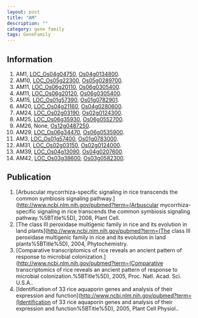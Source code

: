 ```yaml
---
layout: post
title: "AM"
description: ""
category: gene family
tags: GeneFamily
---
```


## Information
1. AM1, [LOC_Os04g04750](http://rice.plantbiology.msu.edu/cgi-bin/ORF_infopage.cgi?orf=LOC_Os04g04750), [Os04g0134800](http://rapdb.dna.affrc.go.jp/viewer/gbrowse_details/irgsp1?name=Os04g0134800).
2. AM10, [LOC_Os05g22300](http://rice.plantbiology.msu.edu/cgi-bin/ORF_infopage.cgi?orf=LOC_Os05g22300), [Os05g0289700](http://rapdb.dna.affrc.go.jp/viewer/gbrowse_details/irgsp1?name=Os05g0289700).
3. AM11, [LOC_Os06g20110](http://rice.plantbiology.msu.edu/cgi-bin/ORF_infopage.cgi?orf=LOC_Os06g20110), [Os06g0305400](http://rapdb.dna.affrc.go.jp/viewer/gbrowse_details/irgsp1?name=Os06g0305400).
4. AM11, [LOC_Os06g20120](http://rice.plantbiology.msu.edu/cgi-bin/ORF_infopage.cgi?orf=LOC_Os06g20120), [Os06g0305400](http://rapdb.dna.affrc.go.jp/viewer/gbrowse_details/irgsp1?name=Os06g0305400).
5. AM15, [LOC_Os01g57390](http://rice.plantbiology.msu.edu/cgi-bin/ORF_infopage.cgi?orf=LOC_Os01g57390), [Os01g0782901](http://rapdb.dna.affrc.go.jp/viewer/gbrowse_details/irgsp1?name=Os01g0782901).
6. AM20, [LOC_Os04g21160](http://rice.plantbiology.msu.edu/cgi-bin/ORF_infopage.cgi?orf=LOC_Os04g21160), [Os04g0280600](http://rapdb.dna.affrc.go.jp/viewer/gbrowse_details/irgsp1?name=Os04g0280600).
7. AM24, [LOC_Os02g03190](http://rice.plantbiology.msu.edu/cgi-bin/ORF_infopage.cgi?orf=LOC_Os02g03190), [Os02g0124300](http://rapdb.dna.affrc.go.jp/viewer/gbrowse_details/irgsp1?name=Os02g0124300).
8. AM25, [LOC_Os06g35930](http://rice.plantbiology.msu.edu/cgi-bin/ORF_infopage.cgi?orf=LOC_Os06g35930), [Os06g0552700](http://rapdb.dna.affrc.go.jp/viewer/gbrowse_details/irgsp1?name=Os06g0552700).
9. AM26, None, [Os12g0487250](http://rapdb.dna.affrc.go.jp/viewer/gbrowse_details/irgsp1?name=Os12g0487250).
10. AM29, [LOC_Os06g34470](http://rice.plantbiology.msu.edu/cgi-bin/ORF_infopage.cgi?orf=LOC_Os06g34470), [Os06g0535900](http://rapdb.dna.affrc.go.jp/viewer/gbrowse_details/irgsp1?name=Os06g0535900).
11. AM3, [LOC_Os01g57400](http://rice.plantbiology.msu.edu/cgi-bin/ORF_infopage.cgi?orf=LOC_Os01g57400), [Os01g0783000](http://rapdb.dna.affrc.go.jp/viewer/gbrowse_details/irgsp1?name=Os01g0783000).
12. AM31, [LOC_Os02g03150](http://rice.plantbiology.msu.edu/cgi-bin/ORF_infopage.cgi?orf=LOC_Os02g03150), [Os02g0124000](http://rapdb.dna.affrc.go.jp/viewer/gbrowse_details/irgsp1?name=Os02g0124000).
13. AM39, [LOC_Os04g13090](http://rice.plantbiology.msu.edu/cgi-bin/ORF_infopage.cgi?orf=LOC_Os04g13090), [Os04g0207600](http://rapdb.dna.affrc.go.jp/viewer/gbrowse_details/irgsp1?name=Os04g0207600).
14. AM42, [LOC_Os03g38600](http://rice.plantbiology.msu.edu/cgi-bin/ORF_infopage.cgi?orf=LOC_Os03g38600), [Os03g0582300](http://rapdb.dna.affrc.go.jp/viewer/gbrowse_details/irgsp1?name=Os03g0582300).

## Publication
1. [Arbuscular mycorrhiza-specific signaling in rice transcends the common symbiosis signaling pathway.](http://www.ncbi.nlm.nih.gov/pubmed?term=(Arbuscular mycorrhiza-specific signaling in rice transcends the common symbiosis signaling pathway.%5BTitle%5D), 2008, Plant Cell.
2. [The class III peroxidase multigenic family in rice and its evolution in land plants](http://www.ncbi.nlm.nih.gov/pubmed?term=(The class III peroxidase multigenic family in rice and its evolution in land plants%5BTitle%5D), 2004, Phytochemistry.
3. [Comparative transcriptomics of rice reveals an ancient pattern of response to microbial colonization.](http://www.ncbi.nlm.nih.gov/pubmed?term=(Comparative transcriptomics of rice reveals an ancient pattern of response to microbial colonization.%5BTitle%5D), 2005, Proc. Natl. Acad. Sci. U.S.A..
4. [Identification of 33 rice aquaporin genes and analysis of their expression and function](http://www.ncbi.nlm.nih.gov/pubmed?term=(Identification of 33 rice aquaporin genes and analysis of their expression and function%5BTitle%5D), 2005, Plant Cell Physiol..


